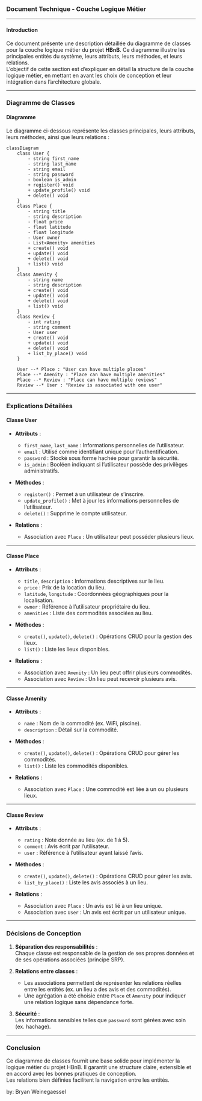 ### **Document Technique - Couche Logique Métier**

---

#### **Introduction**

Ce document présente une description détaillée du diagramme de classes pour la couche logique métier du projet **HBnB**. Ce diagramme illustre les principales entités du système, leurs attributs, leurs méthodes, et leurs relations.  
L’objectif de cette section est d’expliquer en détail la structure de la couche logique métier, en mettant en avant les choix de conception et leur intégration dans l’architecture globale.

---

### **Diagramme de Classes**

#### **Diagramme**

Le diagramme ci-dessous représente les classes principales, leurs attributs, leurs méthodes, ainsi que leurs relations :
```
classDiagram
	class User {
        - string first_name
        - string last_name
        - string email
        - string password
        - boolean is_admin
        + register() void
        + update_profile() void
        + delete() void
    }
    class Place {
        - string title
        - string description
        - float price
        - float latitude
        - float longitude
        - User owner
        - List<Amenity> amenities
        + create() void
        + update() void
        + delete() void
        + list() void
    }
    class Amenity {
        - string name
        - string description
        + create() void
        + update() void
        + delete() void
        + list() void
    }
    class Review {
        - int rating
        - string comment
        - User user
        + create() void
        + update() void
        + delete() void
        + list_by_place() void
    }
    
    User --* Place : "User can have multiple places"
    Place --* Amenity : "Place can have multiple amenities"
    Place --* Review : "Place can have multiple reviews"
    Review --* User : "Review is associated with one user"
```



---

### **Explications Détailées**

#### **Classe User**

- **Attributs** :
    
    - `first_name`, `last_name` : Informations personnelles de l’utilisateur.
    - `email` : Utilisé comme identifiant unique pour l’authentification.
    - `password` : Stocké sous forme hachée pour garantir la sécurité.
    - `is_admin` : Booléen indiquant si l’utilisateur possède des privilèges administratifs.
- **Méthodes** :
    
    - `register()` : Permet à un utilisateur de s’inscrire.
    - `update_profile()` : Met à jour les informations personnelles de l’utilisateur.
    - `delete()` : Supprime le compte utilisateur.
- **Relations** :
    
    - Association avec `Place` : Un utilisateur peut posséder plusieurs lieux.

---

#### **Classe Place**

- **Attributs** :
    
    - `title`, `description` : Informations descriptives sur le lieu.
    - `price` : Prix de la location du lieu.
    - `latitude`, `longitude` : Coordonnées géographiques pour la localisation.
    - `owner` : Référence à l’utilisateur propriétaire du lieu.
    - `amenities` : Liste des commodités associées au lieu.
- **Méthodes** :
    
    - `create()`, `update()`, `delete()` : Opérations CRUD pour la gestion des lieux.
    - `list()` : Liste les lieux disponibles.
- **Relations** :
    
    - Association avec `Amenity` : Un lieu peut offrir plusieurs commodités.
    - Association avec `Review` : Un lieu peut recevoir plusieurs avis.

---

#### **Classe Amenity**

- **Attributs** :
    
    - `name` : Nom de la commodité (ex. WiFi, piscine).
    - `description` : Détail sur la commodité.
- **Méthodes** :
    
    - `create()`, `update()`, `delete()` : Opérations CRUD pour gérer les commodités.
    - `list()` : Liste les commodités disponibles.
- **Relations** :
    
    - Association avec `Place` : Une commodité est liée à un ou plusieurs lieux.

---

#### **Classe Review**

- **Attributs** :
    
    - `rating` : Note donnée au lieu (ex. de 1 à 5).
    - `comment` : Avis écrit par l’utilisateur.
    - `user` : Référence à l’utilisateur ayant laissé l’avis.
- **Méthodes** :
    
    - `create()`, `update()`, `delete()` : Opérations CRUD pour gérer les avis.
    - `list_by_place()` : Liste les avis associés à un lieu.
- **Relations** :
    
    - Association avec `Place` : Un avis est lié à un lieu unique.
    - Association avec `User` : Un avis est écrit par un utilisateur unique.

---

### **Décisions de Conception**

1. **Séparation des responsabilités** :  
    Chaque classe est responsable de la gestion de ses propres données et de ses opérations associées (principe SRP).
    
2. **Relations entre classes** :
    
    - Les associations permettent de représenter les relations réelles entre les entités (ex. un lieu a des avis et des commodités).
    - Une agrégation a été choisie entre `Place` et `Amenity` pour indiquer une relation logique sans dépendance forte.
3. **Sécurité** :  
    Les informations sensibles telles que `password` sont gérées avec soin (ex. hachage).
    

---

### **Conclusion**

Ce diagramme de classes fournit une base solide pour implémenter la logique métier du projet HBnB. Il garantit une structure claire, extensible et en accord avec les bonnes pratiques de conception.  
Les relations bien définies facilitent la navigation entre les entités.

by: Bryan Weinegaessel